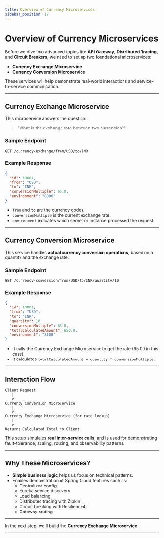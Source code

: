 ```yaml
---
title: Overview of Currency Microservices
sidebar_position: 17
---
```


# Overview of Currency Microservices

Before we dive into advanced topics like **API Gateway**, **Distributed
Tracing**, and **Circuit Breakers**, we need to set up two foundational
microservices:

- **Currency Exchange Microservice**
- **Currency Conversion Microservice**

These services will help demonstrate real-world interactions and
service-to-service communication.

---

## Currency Exchange Microservice

This microservice answers the question:

> "What is the exchange rate between two currencies?"

### Sample Endpoint

```
GET /currency-exchange/from/USD/to/INR
```

### Example Response

```json
{
  "id": 10001,
  "from": "USD",
  "to": "INR",
  "conversionMultiple": 65.0,
  "environment": "8000"
}
```

- `from` and `to` are the currency codes.
- `conversionMultiple` is the current exchange rate.
- `environment` indicates which server or instance processed the request.

---

## Currency Conversion Microservice

This service handles **actual currency conversion operations**, based on a
quantity and the exchange rate.

### Sample Endpoint

```
GET /currency-conversion/from/USD/to/INR/quantity/10
```

### Example Response

```json
{
  "id": 10001,
  "from": "USD",
  "to": "INR",
  "quantity": 10,
  "conversionMultiple": 65.0,
  "totalCalculatedAmount": 650.0,
  "environment": "8100"
}
```

- It calls the Currency Exchange Microservice to get the rate (65.00 in this
  case).
- It calculates `totalCalculatedAmount = quantity * conversionMultiple`.

---

## Interaction Flow

```
Client Request
   |
   v
Currency Conversion Microservice
   |
   v
Currency Exchange Microservice (for rate lookup)
   |
   v
Returns Calculated Total to Client
```

This setup simulates **real inter-service calls**, and is used for demonstrating
fault-tolerance, scaling, routing, and observability patterns.

---

## Why These Microservices?

- **Simple business logic** helps us focus on technical patterns.
- Enables demonstration of Spring Cloud features such as:
  - Centralized config
  - Eureka service discovery
  - Load balancing
  - Distributed tracing with Zipkin
  - Circuit breaking with Resilience4j
  - Gateway routing

---

In the next step, we'll build the **Currency Exchange Microservice**.

---
